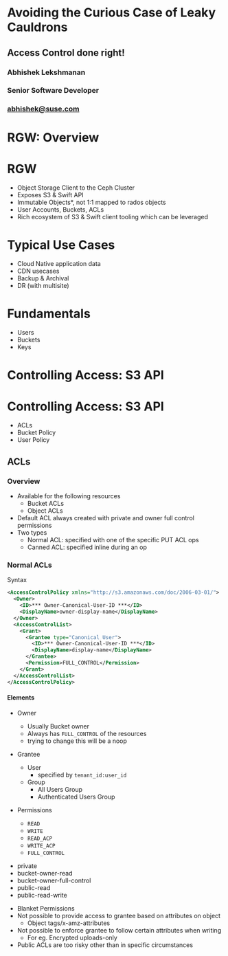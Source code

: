 <!-- .slide: data-state="cover" id="cover-page" -->
<div class="title">
    <h1>Avoiding the Curious Case of Leaky Cauldrons</h1>
        <h2>Access Control done right!</h2>
</div>

<div class="row presenters">
    <div class="presenter presenter-1">
        <h3 class="name">Abhishek Lekshmanan</h3>
        <h3 class="job-title">Senior Software Developer</h3>
        <h3 class="email"><a href="mailto:abhishek@suse.com">abhishek@suse.com</a></h3>
    </div>
</div>



<!-- .slide: data-state="section-break" data-menu-title="history-title" id="history-title" -->
<div class="title">
<h1>RGW: Overview</h1>
</div>


<!-- .slide: data-state="normal" id="intro" data menu title="intro"-->
# RGW
- Object Storage Client to the Ceph Cluster
- Exposes S3 & Swift API 
- Immutable Objects*, not 1:1 mapped to rados objects
- User Accounts, Buckets, ACLs
- Rich ecosystem of S3 & Swift client tooling which can be leveraged


<!-- .slide: data-state="normal" id="use-cases" data menu title="use-cases"-->
# Typical Use Cases
- Cloud Native application data
- CDN usecases
- Backup & Archival 
- DR (with multisite)


<!-- .slide: data-state="normal" id="fundamentals" data menu title="fundamentals"-->
# Fundamentals
- Users
- Buckets
- Keys



<!-- .slide: data-state="section-break" data-menu-title="data-sharing" id="data-sharing" -->
<div class="title">
<h1>Controlling Access: S3 API</h1>
</div>


<!-- .slide: data-state="normal" id="share-overview" data menu title="share-overview"-->
# Controlling Access: S3 API
- ACLs
- Bucket Policy
- User Policy


<!-- .slide: data-state="normal" id="acl-overview" data menu title="acl-overview"-->
## ACLs 
### Overview
- Available for the following resources 
  + Bucket ACLs
  + Object ACLs
- Default ACL always created with private and owner full control permissions
- Two types
  + Normal ACL: specified with one of the specific PUT ACL ops
  + Canned ACL: specified inline during an op


<!-- .slide: data-state="normal" id="normal-acls" data menu title="normal-acls"-->

### Normal ACLs
Syntax

```xml
<AccessControlPolicy xmlns="http://s3.amazonaws.com/doc/2006-03-01/">
  <Owner>
    <ID>*** Owner-Canonical-User-ID ***</ID>
    <DisplayName>owner-display-name</DisplayName>
  </Owner>
  <AccessControlList>
    <Grant>
      <Grantee type="Canonical User">
        <ID>*** Owner-Canonical-User-ID ***</ID>
        <DisplayName>display-name</DisplayName>
      </Grantee>
      <Permission>FULL_CONTROL</Permission>
    </Grant>
  </AccessControlList>
</AccessControlPolicy> 
```


<!-- .slide: data-state="normal" id="normal-acls elt" data menu title="normal-acls elt"-->

#### Elements
- Owner
  + Usually Bucket owner
  + Always has `FULL_CONTROL` of the resources
  + trying to change this will be a noop
  
- Grantee
  + User
    - specified by `tenant_id:user_id` 
  + Group
    - All Users Group
    - Authenticated Users Group

- Permissions
  + `READ`
  + `WRITE`
  + `READ_ACP`
  + `WRITE_ACP`
  + `FULL_CONTROL`


<!-- .slide: data-state="normal" id="canned-acls" data menu title="canned-acls"-->

+ private
+ bucket-owner-read
+ bucket-owner-full-control
+ public-read
+ public-read-write


<!-- .slide: data-state="normal" id="acl-issues" data menu title="acl-issues"-->
- Blanket Permissions
- Not possible to provide access to grantee based on attributes on object
  + Object tags/x-amz-attributes
- Not possible to enforce grantee to follow certain attributes when writing
  + For eg. Encrypted uploads-only
- Public ACLs are too risky other than in specific circumstances
